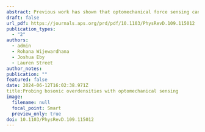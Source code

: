 ```yaml
---
abstract: Previous work has shown that optomechanical force sensing can be used for efficient detection of ultralight (sub-eV) dark matter candidates. We propose to extend the reach of this method to the search for ultralight dark matter in gravitationally bound configurations in the Milky Way. We consider three scenarios, each strongly motivated by previous studies: boson stars traveling in the galaxy with virial velocity; a bosonic halo centered around the Sun (a “solar halo”); and a bosonic halo centered around the Earth. For each case, we consider bound states composed of either scalar particles with a Yukawa coupling, or vector particles coupled to baryon minus lepton number charge. Accounting for all experimental constraints on coupling strength, we estimate the sensitivity reach of an optomechanical sensor search. We conclude that, although boson star encounters with Earth would be too infrequent to be detected in the relevant parameter space, current optomechanical force sensing technologies provide promising search capabilities for solar or Earth-bound halos.
draft: false
url_pdf: https://journals.aps.org/prd/pdf/10.1103/PhysRevD.109.115012
publication_types:
  - "2"
authors:
  - admin
  - Rohana Wijewardhana
  - Joshua Eby
  - Lauren Street
author_notes:
publication: ""
featured: false
date: 2024-06-12T16:02:38.971Z
title:Probing bosonic overdensities with optomechanical sensing
image:
  filename: null
  focal_point: Smart
  preview_only: true
doi: 10.1103/PhysRevD.109.115012
---
```

